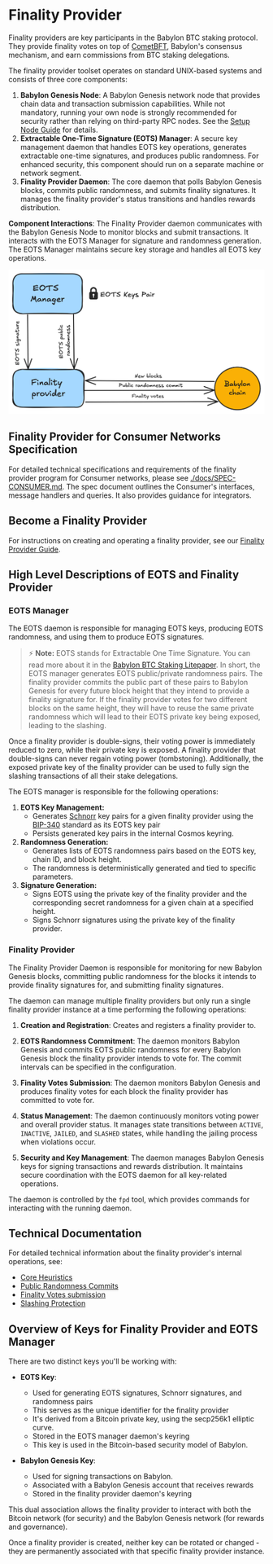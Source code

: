# Finality Provider

Finality providers are key participants in the Babylon BTC staking protocol.
They provide finality votes on top of
[CometBFT](https://github.com/cometbft/cometbft), Babylon's consensus mechanism,
and earn commissions from BTC staking delegations.

The finality provider toolset operates on standard UNIX-based
systems and consists of three core components:

1. **Babylon Genesis Node**:
A Babylon Genesis network node that provides chain data and transaction
submission capabilities. While not mandatory, running your own node is
strongly recommended for security rather than relying on third-party RPC nodes.
See the [Setup Node Guide](https://github.com/babylonlabs-io/networks/blob/main/bbn-test-5/babylon-node/README.md) 
for details.
2. **Extractable One-Time Signature (EOTS) Manager**:
A secure key management daemon that handles EOTS key operations,
generates extractable one-time signatures, and produces public randomness.
For enhanced security, this component should run on a separate machine or
network segment.
3. **Finality Provider Daemon**:
The core daemon that polls Babylon Genesis blocks, commits public randomness, and
submits finality signatures. It manages the finality provider's status transitions
and handles rewards distribution.

**Component Interactions**:
The Finality Provider daemon communicates with the Babylon Genesis Node to monitor blocks
and submit transactions. It interacts with the EOTS Manager for signature and
randomness generation. The EOTS Manager maintains secure key storage and handles
all EOTS key operations.

![Finality Provider Architecture Diagram](./docs/static/finality-provider-arch.png)

## Finality Provider for Consumer Networks Specification

For detailed technical specifications and requirements of the finality provider
program for Consumer networks, please see [./docs/SPEC-CONSUMER.md](./docs/SPEC-CONSUMER.md).
The spec document outlines the Consumer's interfaces, message handlers and
queries.
It also provides guidance for integrators.

## Become a Finality Provider

For instructions on creating and operating a finality provider,
see our [Finality Provider Guide](./docs/finality-provider-operation.md).

## High Level Descriptions of EOTS and Finality Provider

<!-- These are out of place right now, we need to decide where to place them -->
### EOTS Manager

The EOTS daemon is responsible for managing EOTS keys, producing EOTS randomness, and
using them to produce EOTS signatures.

> ⚡ **Note:** EOTS stands for Extractable One Time Signature. You can read more about it
in
the [Babylon BTC Staking Litepaper](https://docs.babylonlabs.io/assets/files/btc_staking_litepaper-32bfea0c243773f0bfac63e148387aef.pdf).
In short, the EOTS manager generates EOTS public/private randomness pairs. The
finality provider commits the public part of these pairs to Babylon Genesis for every future
block height that they intend to provide a finality signature for. If the finality
provider votes for two different blocks on the same height, they will have to reuse
the same private randomness which will lead to their EOTS private key being
exposed, leading to the slashing. 

Once a finality provider is double-signs, their voting power is immediately reduced
to zero, while their private key is exposed. A finality provider that double-signs
can never regain voting power (tombstoning). Additionally, the exposed private key
of the finality provider can be used to fully sign the slashing transactions of all
their stake delegations.

The EOTS manager is responsible for the following operations:

1. **EOTS Key Management:**
    - Generates [Schnorr](https://en.wikipedia.org/wiki/Schnorr_signature) key pairs
      for a given finality provider using the
      [BIP-340](https://github.com/bitcoin/bips/blob/master/bip-0340.mediawiki)
      standard as its EOTS key pair
    - Persists generated key pairs in the internal Cosmos keyring.
2. **Randomness Generation:**
    - Generates lists of EOTS randomness pairs based on the EOTS key, chain ID, and
      block height.
    - The randomness is deterministically generated and tied to specific parameters.
3. **Signature Generation:**
    - Signs EOTS using the private key of the finality provider and the corresponding
      secret randomness for a given chain at a specified height.
    - Signs Schnorr signatures using the private key of the finality provider.

### Finality Provider

The Finality Provider Daemon is responsible for monitoring for new Babylon Genesis blocks,
committing public randomness for the blocks it intends to provide finality signatures
for, and submitting finality signatures.

The daemon can manage multiple finality providers but only run a single
finality provider instance at a time performing the following operations:

1. **Creation and Registration**: Creates and registers a finality provider to.

2. **EOTS Randomness Commitment**: The daemon monitors Babylon Genesis and commits
   EOTS public randomness for every Babylon Genesis block the finality provider intends to
   vote for. The commit intervals can be specified in the configuration.

3. **Finality Votes Submission**: The daemon monitors Babylon Genesis and produces
   finality votes for each block the finality provider has committed to vote for.

4. **Status Management**: The daemon continuously monitors voting power and overall
   provider status. It manages state transitions between `ACTIVE`, `INACTIVE`,
   `JAILED`, and `SLASHED` states, while handling the jailing process when violations
   occur.

5. **Security and Key Management**: The daemon manages Babylon Genesis keys for signing
    transactions and rewards distribution. It maintains secure coordination with
    the EOTS daemon for all key-related operations.

The daemon is controlled by the `fpd` tool, which provides commands for
interacting with the running daemon.

## Technical Documentation

For detailed technical information about the finality provider's internal operations, see:
* [Core Heuristics](./docs/fp-core.md)
* [Public Randomness Commits](./docs/commit-pub-rand.md)
* [Finality Votes submission](./docs/send-finality-vote.md)
* [Slashing Protection](./docs/slashing-protection.md)

## Overview of Keys for Finality Provider and EOTS Manager

There are two distinct keys you'll be working with:

- **EOTS Key**:
    - Used for generating EOTS signatures, Schnorr signatures, and randomness pairs
    - This serves as the unique identifier for the finality provider
    - It's derived from a Bitcoin private key, using the secp256k1
      elliptic curve.
    - Stored in the EOTS manager daemon's keyring
    - This key is used in the Bitcoin-based security model of Babylon.

- **Babylon Genesis Key**:
    - Used for signing transactions on Babylon.
    - Associated with a Babylon Genesis account that receives rewards
    - Stored in the finality provider daemon's keyring

This dual association allows the finality provider to interact with both the
Bitcoin network (for security) and the Babylon Genesis network (for rewards and
governance).

Once a finality provider is created, neither key can be rotated or changed -
they are permanently associated with that specific finality provider instance.
